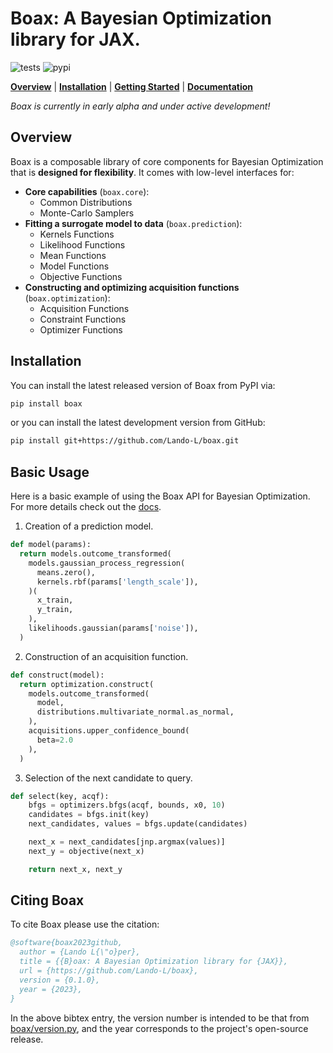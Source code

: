# Boax: A Bayesian Optimization library for JAX.

![tests](https://github.com/Lando-L/boax/actions/workflows/tests.yml/badge.svg?branch=main)
![pypi](https://img.shields.io/pypi/v/boax)

[**Overview**](#overview)
| [**Installation**](#installation)
| [**Getting Started**](#getting-started)
| [**Documentation**](https://boax.readthedocs.io/en/latest/)

*Boax is currently in early alpha and under active development!*

## Overview

Boax is a composable library of core components for Bayesian Optimization that is **designed for flexibility**. It comes with low-level interfaces for:

* **Core capabilities** (`boax.core`):
  * Common Distributions
  * Monte-Carlo Samplers
* **Fitting a surrogate model to data** (`boax.prediction`):
  * Kernels Functions
  * Likelihood Functions
  * Mean Functions
  * Model Functions
  * Objective Functions
* **Constructing and optimizing acquisition functions** (`boax.optimization`):
  * Acquisition Functions
  * Constraint Functions
  * Optimizer Functions

## Installation

You can install the latest released version of Boax from PyPI via:

```sh
pip install boax
```

or you can install the latest development version from GitHub:

```sh
pip install git+https://github.com/Lando-L/boax.git
```

## Basic Usage

Here is a basic example of using the Boax API for Bayesian Optimization. For more details check out the [docs](https://boax.readthedocs.io/en/latest/).

1. Creation of a prediction model.

```python
def model(params):
  return models.outcome_transformed(
    models.gaussian_process_regression(
      means.zero(),
      kernels.rbf(params['length_scale']),
    )(
      x_train,
      y_train,
    ),
    likelihoods.gaussian(params['noise']),
  )
```

2. Construction of an acquisition function.

```python
def construct(model):
  return optimization.construct(
    models.outcome_transformed(
      model,
      distributions.multivariate_normal.as_normal,
    ),
    acquisitions.upper_confidence_bound(
      beta=2.0
    ),
  )
```

3. Selection of the next candidate to query.

```python
def select(key, acqf):
    bfgs = optimizers.bfgs(acqf, bounds, x0, 10)
    candidates = bfgs.init(key)
    next_candidates, values = bfgs.update(candidates)

    next_x = next_candidates[jnp.argmax(values)]
    next_y = objective(next_x)

    return next_x, next_y
```

## Citing Boax

To cite Boax please use the citation:

```bibtex
@software{boax2023github,
  author = {Lando L{\"o}per},
  title = {{B}oax: A Bayesian Optimization library for {JAX}},
  url = {https://github.com/Lando-L/boax},
  version = {0.1.0},
  year = {2023},
}
```

In the above bibtex entry, the version number
is intended to be that from [boax/version.py](https://github.com/Lando-L/boax/blob/main/boax/version.py), and the year corresponds to the project's open-source release.
